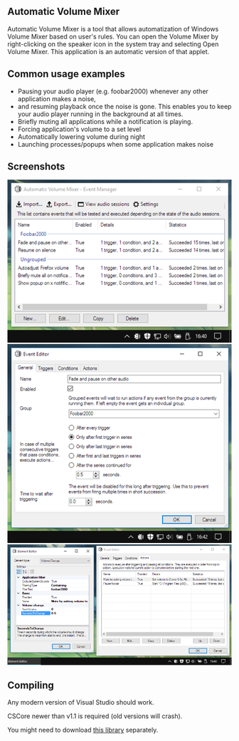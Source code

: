 ## Automatic Volume Mixer
Automatic Volume Mixer is a tool that allows automatization of Windows Volume Mixer based on user's rules. You can open the Volume Mixer by right-clicking on the speaker icon in the system tray and selecting Open Volume Mixer. This application is an automatic version of that applet.

## Common usage examples
* Pausing your audio player (e.g. foobar2000) whenever any other application makes a noise,
* and resuming playback once the noise is gone. This enables you to keep your audio player running in the background at all times.
* Briefly muting all applications while a notification is playing.
* Forcing application's volume to a set level
* Automatically lowering volume during night
* Launching processes/popups when some application makes noise

## Screenshots
![Main window](/Documentation/1.PNG?raw=true "Main window")
![Event editor](/Documentation/2.PNG?raw=true "Event editor")
![Example action setup](/Documentation/3.PNG?raw=true "Example action setup")

## Compiling
Any modern version of Visual Studio should work.

CSCore newer than v1.1 is required (old versions will crash).

You might need to download [this library](https://sourceforge.net/p/kloctoolslibrary/) separately.
